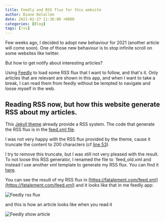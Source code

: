 ```yaml
---
title: Feedly and RSS flux for this website
author: Diane Delallée
date: 2021-02-27 11:36:00 +0800
categories: [Blog]
tags: [rss]
---
```


Few weeks ago, I decided to adopt new behaviour for 2021 (another article will come soon). One of those new behaviour is
to stop infinite scroll on some websites like twitter.

But how to get notify about interesting articles?

Using [Feedly](https://feedly.com/) to load some RSS flux that I want to follow, and that's it. 
Only articles that are relevant are shown in this app, and when I want to take a break, I can read them from feedly without
be tempted to navigate and loose myself in the web.

## Reading RSS now, but how this website generate RSS about my articles.

This [Jekyll theme](https://github.com/cotes2020/jekyll-theme-chirpy) already provide a RSS system.
The code that generate the RSS flux is in the [feed.xml file](https://github.com/dianedelallee/dianedelallee.github.io/blob/master/feed_old.xml).

I was not very happy with the RSS flux provided by the theme, cause it truncate the content to 200 characters (cf [line 53](https://github.com/dianedelallee/dianedelallee.github.io/blob/master/feed_old.xml#L53)).

I try to remove this truncate, but I was still not very pleased with the result. To not loose this RSS generator, I renamed the file to `feed_old.xml and instead I use another xml template to generate my RSS flux.
You can find it [here](https://github.com/dianedelallee/dianedelallee.github.io/blob/master/feed_old.xml).

You can see the result of my RSS flux in [https://fatalement.com/feed.xml](https://fatalement.com/feed.xml) and it looks like that in me feedly app:

<img src="https://fatalement.com/assets/img/sample/feedly_fatalement.png" alt="Feedly rss flux"/>

and this is how an article looks like when you read it

<img src="https://fatalement.com/assets/img/sample/feedly_article.png" alt="Feedly show article"/>

